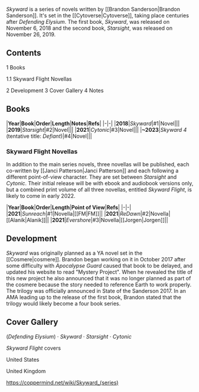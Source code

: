 *Skyward* is a series of novels written by [[Brandon Sanderson\|Brandon Sanderson]]. It's set in the [[Cytoverse\|Cytoverse]], taking place centuries after *Defending Elysium*. The first book, *Skyward*, was released on November 6, 2018 and the second book, *Starsight*, was released on November 26, 2019.

## Contents

1 Books

1.1 Skyward Flight Novellas


2 Development
3 Cover Gallery
4 Notes


## Books
|**Year**|**Book**|**Order**|**Length**|**Notes**|**Refs**|
|-|-|
|**2018**|*Skyward*|#1|Novel|||
|**2019**|*Starsight*|#2|Novel|||
|**2021**|*Cytonic*|#3|Novel|||
|**~2023**|*Skyward 4* (tentative title: *Defiant*)|#4|Novel|||

### Skyward Flight Novellas
In addition to the main series novels, three novellas will be published, each co-written by [[Janci Patterson\|Janci Patterson]] and each following a different point-of-view character. They are set between *Starsight* and *Cytonic*. Their initial release will be with ebook and audiobook versions only, but a combined print volume of all three novellas, entitled *Skyward Flight*, is likely to come in early 2022.

|**Year**|**Book**|**Order**|**Length**|**Point of View**|**Refs**|
|-|-|
|**2021**|*Sunreach*|#1|Novella|[[FM\|FM]]||
|**2021**|*ReDawn*|#2|Novella|[[Alanik\|Alanik]]||
|**2021**|*Evershore*|#3|Novella|[[Jorgen\|Jorgen]]||

## Development
*Skyward* was originally planned as a YA novel set in the [[Cosmere\|cosmere]]. Brandon began working on it in October 2017 after some difficulty with *Apocalypse Guard* caused that book to be delayed, and updated his website to read "Mystery Project". When he revealed the title of this new project he also announced that it was no longer planned as part of the cosmere because the story needed to reference Earth to work properly. The trilogy was officially announced in State of the Sanderson 2017. In an AMA leading up to the release of the first book, Brandon stated that the trilogy would likely become a four book series.

## Cover Gallery
(*Defending Elysium*) · *Skyward* · *Starsight* · *Cytonic*

*Skyward Flight* covers



United States 





United Kingdom 





https://coppermind.net/wiki/Skyward_(series)